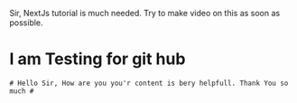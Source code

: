 Sir, NextJs tutorial is much needed. Try to make video on this as soon as possible.


# I am Testing for git hub 

```# Hello Sir, How are you you'r content is bery helpfull. Thank You so much #```